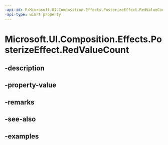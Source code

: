 ```yaml
---
-api-id: P:Microsoft.UI.Composition.Effects.PosterizeEffect.RedValueCount
-api-type: winrt property
---
```


# Microsoft.UI.Composition.Effects.PosterizeEffect.RedValueCount

<!--
public int RedValueCount { get; set; }
-->


## -description

## -property-value

## -remarks

## -see-also

## -examples


